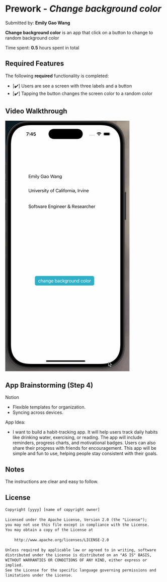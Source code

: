 # Prework - *Change background color*

Submitted by: **Emily Gao Wang**

**Change background color** is an app that click on a button to change to random background color 

Time spent: **0.5** hours spent in total

## Required Features

The following **required** functionality is completed:

- [✔️] Users are see a screen with three labels and a button
- [✔️] Tapping the button changes the screen color to a random color
 
## Video Walkthrough

<img src='IOS_prework.gif' title='Video Walkthrough' width='' alt='Video Walkthrough' />

## App Brainstorming (Step 4)
Notion
  - Flexible templates for organization.
  - Syncing across devices.

App Idea:
  - I want to build a habit-tracking app. It will help users track daily habits like drinking water, exercising, or reading. The app will include reminders, progress charts, and motivational badges. Users can also share their progress with friends for encouragement. This app will be simple and fun to use, helping people stay consistent with their goals.

## Notes

The instructions are clear and easy to follow.

## License

    Copyright [yyyy] [name of copyright owner]

    Licensed under the Apache License, Version 2.0 (the "License");
    you may not use this file except in compliance with the License.
    You may obtain a copy of the License at

        http://www.apache.org/licenses/LICENSE-2.0

    Unless required by applicable law or agreed to in writing, software
    distributed under the License is distributed on an "AS IS" BASIS,
    WITHOUT WARRANTIES OR CONDITIONS OF ANY KIND, either express or implied.
    See the License for the specific language governing permissions and
    limitations under the License.
